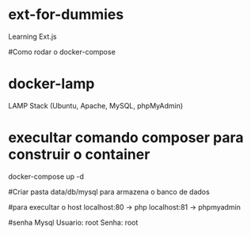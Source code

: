 # ext-for-dummies
Learning Ext.js

#Como rodar o docker-compose
# docker-lamp
LAMP Stack (Ubuntu, Apache, MySQL, phpMyAdmin)

# execultar comando composer para construir o container 
docker-compose up -d

#Criar pasta data/db/mysql para armazena o banco de dados  

#para execultar o host 
localhost:80 -> php
localhost:81 -> phpmyadmin


#senha Mysql 
Usuario: root
Senha: root

